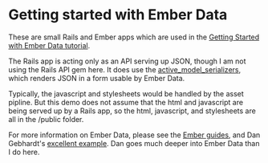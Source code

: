 Getting started with Ember Data
===============================

These are small Rails and Ember apps which are used in the [Getting Started with Ember Data tutorial](http://twbrandt.github.com/2013/02/22/Ember-Data-Quick-Start-Guide/).

The Rails app is acting only as an API serving up JSON, though I am not using the Rails API gem here. It does use the [active_model_serializers](https://github.com/rails-api/active_model_serializers), which renders JSON in a form usable by Ember Data.

Typically, the javascript and stylesheets would be handled by the asset pipline. But this demo does not assume that the html and javascript are being served up by a Rails app, so the html, javascript, and stylesheets are all in the /public folder.

For more information on Ember Data, please see the [Ember guides](http://emberjs.com/guides/models/), and Dan Gebhardt's [excellent example](https://github.com/dgeb/ember_data_example). Dan goes much deeper into Ember Data than I do here.